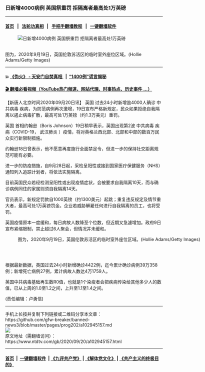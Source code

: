 ### 日新增4000病例 英国祭重罚 拒隔离者最高处1万英磅
------------------------

#### [首页](https://github.com/gfw-breaker/banned-news3/blob/master/README.md) &nbsp;&nbsp;|&nbsp;&nbsp; [法轮功真相](https://github.com/begood0513/basic/blob/master/README.md)  &nbsp;&nbsp;|&nbsp;&nbsp; [手把手翻墙教程](https://github.com/gfw-breaker/guides/wiki)  &nbsp;&nbsp;|&nbsp;&nbsp; [一键翻墙软件](https://github.com/gfw-breaker/nogfw/blob/master/README.md)  



<div><div class="featured_image">
 <figure>
  <img alt="日新增4000病例 英国祭重罚 拒隔离者最高处1万英磅" src="https://i.ntdtv.com/assets/uploads/2020/09/GettyImages-1228603982-800x450.jpg"/>
 </figure><br/>
 <span class="caption">
  图为，2020年9月19日，英国伦敦苏活区的临时室外座位区域。(Hollie Adams/Getty Images)
 </span>
</div>
</div><hr/>

#### 💥 [《伪火》 - 天安门自焚真相 ](http://158.247.195.190:10000/videos/blog/weihuo.html)&nbsp; |&nbsp; [“1400例”谎言揭秘  ](http://158.247.195.190:10000/videos/blog/jiexi1400.html)

#### [ 🎬  翻墙必看视频（YouTube热门频道、网站代理、时事热点、历史事件 ...）](https://github.com/gfw-breaker/links/blob/master/banned.md)

<div><div class="post_content" itemprop="articleBody">
 <p>
  【新唐人北京时间2020年09月20日讯】
  <ok href="https://www.ntdtv.com/gb/英国.htm">
   英国
  </ok>
  过去24小时新增逾4000人确诊
  <ok href="https://www.ntdtv.com/gb/中共病毒.htm">
   中共病毒
  </ok>
  疾病，为防范病例再次激增，19日宣布严格新规定，民众如果拒绝自我隔离以遏止病毒扩散，最高可处1万英镑（约1.3万美元）重罚。
 </p>
 <p>
  <ok href="https://www.ntdtv.com/gb/英国.htm">
   英国
  </ok>
  首相约翰逊（Boris Johnson）19日稍早表示，英国出现第2波
  <ok href="https://www.ntdtv.com/gb/中共病毒.htm">
   中共病毒
  </ok>
  疾病（COVID-19，
  <ok href="https://www.ntdtv.com/gb/武汉肺炎.htm">
   武汉肺炎
  </ok>
  ）疫情，将对英格兰西北部、北部和中部的数百万民众实行新限制措施。
 </p>
 <p>
  约翰逊18日曾表示，他不愿意再度施行全面禁足令，但进一步的保持社交距离规范可能有必要。
 </p>
 <p>
  进一步的防疫措施，自9月28日起，采检呈阳性或接到国家医疗保健服务（NHS）通知列入追踪计划者，将依法实施隔离。
 </p>
 <p>
  目前英国民众若经检测呈阳性或出现疫情症状，会被要求自我隔离10天，而与确诊病例同住的家属则须自我隔离14天。
 </p>
 <p>
  官员表示，新规定罚款自1000英镑（约1300美元）起跳；重复违反规定及情节重大者，最高可处1万英镑罚金。企业若威胁解雇任何进行自我隔离的员工，也将受罚。
 </p>
 <p>
  英国疫情原本一度缓和，每日病故人数降至个位数，但近期又急遽增加。政府9日宣布紧缩限制，禁止超过6人聚会，但情况并未缓和。
 </p>
 <figure class="wp-caption alignnone" id="attachment_102945165" style="width: 600px">
  <img alt="" class="size-medium wp-image-102945165" src="https://i.ntdtv.com/assets/uploads/2020/09/GettyImages-1228603784-600x400.jpg">
   <br/><figcaption class="wp-caption-text">
    图为，2020年9月19日，英国伦敦苏活区的临时室外座位区域。(Hollie Adams/Getty Images)
   </figcaption><br/>
  </img>
 </figure><br/>
 <p>
  根据最新数据，英国过去24小时新增确诊4422例，迄今累计确诊病例39万358例；新增死亡病例27例，累计病故人数达4万1759人。
 </p>
 <p>
  英国中共病毒基础再生数R0值，也就是1个染疫者会把疾病传染给其他多少人的数值，已从上周的1.0至1.2之间，上升至1.1至1.4之间。
 </p>
 <p>
  (责任编辑：卢勇信)
 </p>
 <div class="single_ad">
 </div>
</div>
</div>
<hr/>
手机上长按并复制下列链接或二维码分享本文章：<br/>
https://github.com/gfw-breaker/banned-news3/blob/master/pages/prog202/a102945157.md <br/>
<a href='https://github.com/gfw-breaker/banned-news3/blob/master/pages/prog202/a102945157.md'><img src='https://github.com/gfw-breaker/banned-news3/blob/master/pages/prog202/a102945157.md.png'/></a> <br/>
原文地址（需翻墙访问）：https://www.ntdtv.com/gb/2020/09/20/a102945157.html


------------------------
#### [首页](https://github.com/gfw-breaker/banned-news3/blob/master/README.md) &nbsp;|&nbsp; [一键翻墙软件](https://github.com/gfw-breaker/nogfw/blob/master/README.md) &nbsp;| [《九评共产党》](https://github.com/gfw-breaker/9ping.md/blob/master/README.md#九评之一评共产党是什么) | [《解体党文化》](https://github.com/gfw-breaker/jtdwh.md/blob/master/README.md) | [《共产主义的终极目的》](https://github.com/gfw-breaker/gczydzjmd.md/blob/master/README.md)


<img src='http://gfw-breaker.win/banned-news3/pages/prog202/a102945157.md' width='0px' height='0px'/>